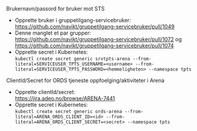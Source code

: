 Brukernavn/passord for bruker mot STS

* Opprette bruker i gruppetilgang-servicebruker:     
  https://github.com/navikt/gruppetilgang-servicebruker/pull/1049
* Denne manglet et par grupper:   
  https://github.com/navikt/gruppetilgang-servicebruker/pull/1072 og https://github.com/navikt/gruppetilgang-servicebruker/pull/1074
* Opprette secret i Kubernetes:   
  `kubectl create secret generic srvtpts-arena --from-literal=SERVICEUSER_TPTS_USERNAME=<username>
  --from-literal=SERVICEUSER_TPTS_PASSWORD=<hemmeligheten> --namespace tpts`

ClientId/Secret for ORDS tjeneste oppfoelging/aktiviteter i Arena

* Opprette clientId/secret:  
  https://jira.adeo.no/browse/ARENA-7441
* Opprette secret i Kubernetes:    
  `kubectl create secret generic ords-arena --from-literal=ARENA_ORDS_CLIENT_ID=<id> --from-literal=ARENA_ORDS_CLIENT_SECRET=<secret> --namespace tpts`

